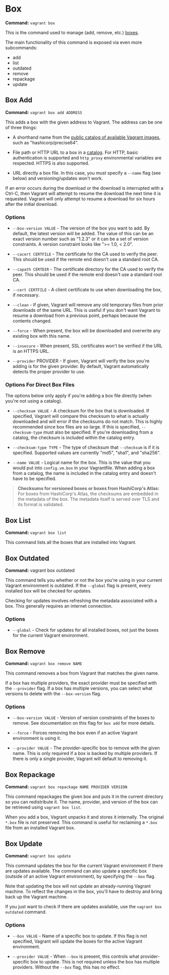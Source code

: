 
# Box
**Command:** `vagrant box`

This is the command used to manage (add, remove, etc.) [boxes][boxes].

The main functionality of this command is exposed via even more subcommands:

* add
* list
* outdated
* remove
* repackage
* update

## Box Add
**Command:** `vagrant box add ADDRESS`

This adds a box with the given address to Vagrant. The address can be one of three things:

* A shorthand name from the [public catalog of available Vagrant images][hashicorp], such as "hashicorp/precise64".

* File path or HTTP URL to a box in a [catalog][hashicorp]. For HTTP, basic authentication is supported and `http_proxy` environmental variables are respected. HTTPS is also supported.

* URL directly a box file. In this case, you must specify a `--name` flag (see below) and versioning/updates won't work.

If an error occurs during the download or the download is interrupted with a Ctrl-C, then Vagrant will attempt to resume the download the next time it is requested. Vagrant will only attempt to resume a download for six hours after the initial download.

### Options
* `--box-version VALUE` - The version of the box you want to add. By default, the latest version will be added. The value of this can be an exact version number such as "1.2.3" or it can be a set of version constraints. A version constraint looks like ">= 1.0, < 2.0".

* `--cacert CERTFILE` - The certificate for the CA used to verify the peer. This should be used if the remote end doesn't use a standard root CA.

* `--capath CERTDIR` - The certificate directory for the CA used to verify the peer. This should be used if the remote end doesn't use a standard root CA.

* `--cert CERTFILE` - A client certificate to use when downloading the box, if necessary.

* `--clean` - If given, Vagrant will remove any old temporary files from prior downloads of the same URL. This is useful if you don't want Vagrant to resume a download from a previous point, perhaps because the contents changed.

* `--force` - When present, the box will be downloaded and overwrite any existing box with this name.

* `--insecure` - When present, SSL certificates won't be verified if the URL is an HTTPS URL.

* `--provider` PROVIDER - If given, Vagrant will verify the box you're adding is for the given provider. By default, Vagrant automatically detects the proper provider to use.

### Options For Direct Box Files
The options below only apply if you're adding a box file directly (when you're not using a catalog).

* `--checksum VALUE` - A checksum for the box that is downloaded. If specified, Vagrant will compare this checksum to what is actually downloaded and will error if the checksums do not match. This is highly recommended since box files are so large. If this is specified, `--checksum-type` must also be specified. If you're downloading from a catalog, the checksum is included within the catalog entry.

* `--checksum-type TYPE` - The type of checksum that `--checksum` is if it is specified. Supported values are currently "md5", "sha1", and "sha256".

* `--name VALUE` - Logical name for the box. This is the value that you would put into `config.vm.box` in your Vagrantfile. When adding a box from a catalog, the name is included in the catalog entry and doesn't have to be specified.

> **Checksums for versioned boxes or boxes from HashiCorp's Atlas:** For boxes from HashiCorp's Atlas, the checksums are embedded in the metadata of the box. The metadata itself is served over TLS and its format is validated.

## Box List
**Command:** `vagrant box list`

This command lists all the boxes that are installed into Vagrant.

## Box Outdated
**Command:** vagrant box outdated

This command tells you whether or not the box you're using in your current Vagrant environment is outdated. If the `--global` flag is present, every installed box will be checked for updates.

Checking for updates involves refreshing the metadata associated with a box. This generally requires an internet connection.

### Options
* `--global` - Check for updates for all installed boxes, not just the boxes for the current Vagrant environment.

## Box Remove
**Command:** `vagrant box remove NAME`

This command removes a box from Vagrant that matches the given name.

If a box has multiple providers, the exact provider must be specified with the `--provider` flag. If a box has multiple versions, you can select what versions to delete with the `--box-version` flag.

### Options
* `--box-version VALUE` - Version of version constraints of the boxes to remove. See documentation on this flag for `box add` for more details.

* `--force` - Forces removing the box even if an active Vagrant environment is using it.

* `--provider VALUE` - The provider-specific box to remove with the given name. This is only required if a box is backed by multiple providers. If there is only a single provider, Vagrant will default to removing it.

## Box Repackage
**Command:** `vagrant box repackage NAME PROVIDER VERSION`

This command repackages the given box and puts it in the current directory so you can redistribute it. The name, provider, and version of the box can be retrieved using `vagrant box list`.

When you add a box, Vagrant unpacks it and stores it internally. The original `*.box` file is not preserved. This command is useful for reclaiming a `*.box` file from an installed Vagrant box.

## Box Update
**Command:** `vagrant box update`

This command updates the box for the current Vagrant environment if there are updates available. The command can also update a specific box (outside of an active Vagrant environment), by specifying the `--box` flag.

Note that updating the box will not update an already-running Vagrant machine. To reflect the changes in the box, you'll have to destroy and bring back up the Vagrant machine.

If you just want to check if there are updates available, use the `vagrant box outdated` command.

### Options
* `--box VALUE` - Name of a specific box to update. If this flag is not specified, Vagrant will update the boxes for the active Vagrant environment.

* `--provider VALUE` - When `--box` is present, this controls what provider-specific box to update. This is not required unless the box has multiple providers. Without the `--box` flag, this has no effect.

[boxes]: http://docs.vagrantup.com/v2/boxes.html
[hashicorp]: https://atlas.hashicorp.com/boxes/search

